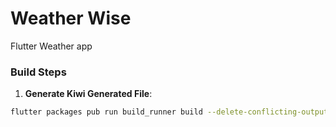 # Weather Wise

Flutter Weather app

### Build Steps

1. **Generate Kiwi Generated File**:

```sh
flutter packages pub run build_runner build --delete-conflicting-outputs
```
